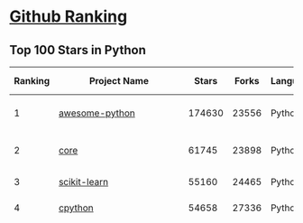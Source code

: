 [Github Ranking](../README.md)
==========

## Top 100 Stars in Python

| Ranking | Project Name | Stars | Forks | Language | Open Issues | Description | Last Commit |
| ------- | ------------ | ----- | ----- | -------- | ----------- | ----------- | ----------- |
| 1 | [awesome-python](https://github.com/vinta/awesome-python) | 174630 | 23556 | Python | 0 | A curated list of awesome Python frameworks, libraries, software and resources | 2023-07-19T09:54:14Z |
| 2 | [core](https://github.com/home-assistant/core) | 61745 | 23898 | Python | 2071 | :house_with_garden: Open source home automation that puts local control and privacy first. | 2023-07-23T08:59:29Z |
| 3 | [scikit-learn](https://github.com/scikit-learn/scikit-learn) | 55160 | 24465 | Python | 1593 | scikit-learn: machine learning in Python | 2023-07-23T08:34:47Z |
| 4 | [cpython](https://github.com/python/cpython) | 54658 | 27336 | Python | 6806 | The Python programming language | 2023-07-23T09:01:25Z |
| 5 | [funNLP](https://github.com/fighting41love/funNLP) | 52958 | 13015 | Python | 14 | 中英文敏感词、语言检测、中外手机/电话归属地/运营商查询、名字推断性别、手机号抽取、身份证抽取、邮箱抽取、中日文人名库、中文缩写库、拆字词典、词汇情感值、停用词、反动词表、暴恐词表、繁简体转换、英文模拟中文发音、汪峰歌词生成器、职业名称词库、同义词库、反义词库、否定词库、汽车品牌词库、汽车零件词库、连续英文切割、各种中文词向量、公司名字大全、古诗词库、IT词库、财经词库、成语词库、地名词库、历史名人词库、诗词词库、医学词库、饮食词库、法律词库、汽车词库、动物词库、中文聊天语料、中文谣言数据、百度中文问答数据集、句子相似度匹配算法集合、bert资源、文本生成&摘要相关工具、cocoNLP信息抽取工具、国内电话号码正则匹配、清华大学XLORE:中英文跨语言百科知识图谱、清华大学人工智能技术系列报告、自然语言生成、NLU太难了系列、自动对联数据及机器人、用户名黑名单列表、罪名法务名词及分类模型、微信公众号语料、cs224n深度学习自然语言处理课程、中文手写汉字识别、中文自然语言处理 语料/数据集、变量命名神器、分词语料库+代码、任务型对话英文数据集、ASR 语音数据集 + 基于深度学习的中文语音识别系统、笑声检测器、Microsoft多语言数字/单位/如日期时间识别包、中华新华字典数据库及api(包括常用歇后语、成语、词语和汉字)、文档图谱自动生成、SpaCy 中文模型、Common Voice语音识别数据集新版、神经网络关系抽取、基于bert的命名实体识别、关键词(Keyphrase)抽取包pke、基于医疗领域知识图谱的问答系统、基于依存句法与语义角色标注的事件三元组抽取、依存句法分析4万句高质量标注数据、cnocr：用来做中文OCR的Python3包、中文人物关系知识图谱项目、中文nlp竞赛项目及代码汇总、中文字符数据、speech-aligner: 从“人声语音”及其“语言文本”产生音素级别时间对齐标注的工具、AmpliGraph: 知识图谱表示学习(Python)库：知识图谱概念链接预测、Scattertext 文本可视化(python)、语言/知识表示工具：BERT & ERNIE、中文对比英文自然语言处理NLP的区别综述、Synonyms中文近义词工具包、HarvestText领域自适应文本挖掘工具（新词发现-情感分析-实体链接等）、word2word：(Python)方便易用的多语言词-词对集：62种语言/3,564个多语言对、语音识别语料生成工具：从具有音频/字幕的在线视频创建自动语音识别(ASR)语料库、构建医疗实体识别的模型（包含词典和语料标注）、单文档非监督的关键词抽取、Kashgari中使用gpt-2语言模型、开源的金融投资数据提取工具、文本自动摘要库TextTeaser: 仅支持英文、人民日报语料处理工具集、一些关于自然语言的基本模型、基于14W歌曲知识库的问答尝试--功能包括歌词接龙and已知歌词找歌曲以及歌曲歌手歌词三角关系的问答、基于Siamese bilstm模型的相似句子判定模型并提供训练数据集和测试数据集、用Transformer编解码模型实现的根据Hacker News文章标题自动生成评论、用BERT进行序列标记和文本分类的模板代码、LitBank：NLP数据集——支持自然语言处理和计算人文学科任务的100部带标记英文小说语料、百度开源的基准信息抽取系统、虚假新闻数据集、Facebook: LAMA语言模型分析，提供Transformer-XL/BERT/ELMo/GPT预训练语言模型的统一访问接口、CommonsenseQA：面向常识的英文QA挑战、中文知识图谱资料、数据及工具、各大公司内部里大牛分享的技术文档 PDF 或者 PPT、自然语言生成SQL语句（英文）、中文NLP数据增强（EDA）工具、英文NLP数据增强工具 、基于医药知识图谱的智能问答系统、京东商品知识图谱、基于mongodb存储的军事领域知识图谱问答项目、基于远监督的中文关系抽取、语音情感分析、中文ULMFiT-情感分析-文本分类-语料及模型、一个拍照做题程序、世界各国大规模人名库、一个利用有趣中文语料库 qingyun 训练出来的中文聊天机器人、中文聊天机器人seqGAN、省市区镇行政区划数据带拼音标注、教育行业新闻语料库包含自动文摘功能、开放了对话机器人-知识图谱-语义理解-自然语言处理工具及数据、中文知识图谱：基于百度百科中文页面-抽取三元组信息-构建中文知识图谱、masr: 中文语音识别-提供预训练模型-高识别率、Python音频数据增广库、中文全词覆盖BERT及两份阅读理解数据、ConvLab：开源多域端到端对话系统平台、中文自然语言处理数据集、基于最新版本rasa搭建的对话系统、基于TensorFlow和BERT的管道式实体及关系抽取、一个小型的证券知识图谱/知识库、复盘所有NLP比赛的TOP方案、OpenCLaP：多领域开源中文预训练语言模型仓库、UER：基于不同语料+编码器+目标任务的中文预训练模型仓库、中文自然语言处理向量合集、基于金融-司法领域(兼有闲聊性质)的聊天机器人、g2pC：基于上下文的汉语读音自动标记模块、Zincbase 知识图谱构建工具包、诗歌质量评价/细粒度情感诗歌语料库、快速转化「中文数字」和「阿拉伯数字」、百度知道问答语料库、基于知识图谱的问答系统、jieba_fast 加速版的jieba、正则表达式教程、中文阅读理解数据集、基于BERT等最新语言模型的抽取式摘要提取、Python利用深度学习进行文本摘要的综合指南、知识图谱深度学习相关资料整理、维基大规模平行文本语料、StanfordNLP 0.2.0：纯Python版自然语言处理包、NeuralNLP-NeuralClassifier：腾讯开源深度学习文本分类工具、端到端的封闭域对话系统、中文命名实体识别：NeuroNER vs. BertNER、新闻事件线索抽取、2019年百度的三元组抽取比赛：“科学空间队”源码、基于依存句法的开放域文本知识三元组抽取和知识库构建、中文的GPT2训练代码、ML-NLP - 机器学习(Machine Learning)NLP面试中常考到的知识点和代码实现、nlp4han:中文自然语言处理工具集(断句/分词/词性标注/组块/句法分析/语义分析/NER/N元语法/HMM/代词消解/情感分析/拼写检查、XLM：Facebook的跨语言预训练语言模型、用基于BERT的微调和特征提取方法来进行知识图谱百度百科人物词条属性抽取、中文自然语言处理相关的开放任务-数据集-当前最佳结果、CoupletAI - 基于CNN+Bi-LSTM+Attention 的自动对对联系统、抽象知识图谱、MiningZhiDaoQACorpus - 580万百度知道问答数据挖掘项目、brat rapid annotation tool: 序列标注工具、大规模中文知识图谱数据：1.4亿实体、数据增强在机器翻译及其他nlp任务中的应用及效果、allennlp阅读理解:支持多种数据和模型、PDF表格数据提取工具 、 Graphbrain：AI开源软件库和科研工具，目的是促进自动意义提取和文本理解以及知识的探索和推断、简历自动筛选系统、基于命名实体识别的简历自动摘要、中文语言理解测评基准，包括代表性的数据集&基准模型&语料库&排行榜、树洞 OCR 文字识别 、从包含表格的扫描图片中识别表格和文字、语声迁移、Python口语自然语言处理工具集(英文)、 similarity：相似度计算工具包，java编写、海量中文预训练ALBERT模型 、Transformers 2.0 、基于大规模音频数据集Audioset的音频增强 、Poplar：网页版自然语言标注工具、图片文字去除，可用于漫画翻译 、186种语言的数字叫法库、Amazon发布基于知识的人-人开放领域对话数据集 、中文文本纠错模块代码、繁简体转换 、 Python实现的多种文本可读性评价指标、类似于人名/地名/组织机构名的命名体识别数据集 、东南大学《知识图谱》研究生课程(资料)、. 英文拼写检查库 、 wwsearch是企业微信后台自研的全文检索引擎、CHAMELEON：深度学习新闻推荐系统元架构 、 8篇论文梳理BERT相关模型进展与反思、DocSearch：免费文档搜索引擎、 LIDA：轻量交互式对话标注工具 、aili - the fastest in-memory index in the East 东半球最快并发索引 、知识图谱车音工作项目、自然语言生成资源大全 、中日韩分词库mecab的Python接口库、中文文本摘要/关键词提取、汉字字符特征提取器 (featurizer)，提取汉字的特征（发音特征、字形特征）用做深度学习的特征、中文生成任务基准测评 、中文缩写数据集、中文任务基准测评 - 代表性的数据集-基准(预训练)模型-语料库-baseline-工具包-排行榜、PySS3：面向可解释AI的SS3文本分类器机器可视化工具 、中文NLP数据集列表、COPE - 格律诗编辑程序、doccano：基于网页的开源协同多语言文本标注工具 、PreNLP：自然语言预处理库、简单的简历解析器，用来从简历中提取关键信息、用于中文闲聊的GPT2模型：GPT2-chitchat、基于检索聊天机器人多轮响应选择相关资源列表(Leaderboards、Datasets、Papers)、(Colab)抽象文本摘要实现集锦(教程 、词语拼音数据、高效模糊搜索工具、NLP数据增广资源集、微软对话机器人框架 、 GitHub Typo Corpus：大规模GitHub多语言拼写错误/语法错误数据集、TextCluster：短文本聚类预处理模块 Short text cluster、面向语音识别的中文文本规范化、BLINK：最先进的实体链接库、BertPunc：基于BERT的最先进标点修复模型、Tokenizer：快速、可定制的文本词条化库、中文语言理解测评基准，包括代表性的数据集、基准(预训练)模型、语料库、排行榜、spaCy 医学文本挖掘与信息提取 、 NLP任务示例项目代码集、 python拼写检查库、chatbot-list - 行业内关于智能客服、聊天机器人的应用和架构、算法分享和介绍、语音质量评价指标(MOSNet, BSSEval, STOI, PESQ, SRMR)、 用138GB语料训练的法文RoBERTa预训练语言模型 、BERT-NER-Pytorch：三种不同模式的BERT中文NER实验、无道词典 - 有道词典的命令行版本，支持英汉互查和在线查询、2019年NLP亮点回顾、 Chinese medical dialogue data 中文医疗对话数据集 、最好的汉字数字(中文数字)-阿拉伯数字转换工具、 基于百科知识库的中文词语多词义/义项获取与特定句子词语语义消歧、awesome-nlp-sentiment-analysis - 情感分析、情绪原因识别、评价对象和评价词抽取、LineFlow：面向所有深度学习框架的NLP数据高效加载器、中文医学NLP公开资源整理 、MedQuAD：(英文)医学问答数据集、将自然语言数字串解析转换为整数和浮点数、Transfer Learning in Natural Language Processing (NLP) 、面向语音识别的中文/英文发音辞典、Tokenizers：注重性能与多功能性的最先进分词器、CLUENER 细粒度命名实体识别 Fine Grained Named Entity Recognition、 基于BERT的中文命名实体识别、中文谣言数据库、NLP数据集/基准任务大列表、nlp相关的一些论文及代码, 包括主题模型、词向量(Word Embedding)、命名实体识别(NER)、文本分类(Text Classificatin)、文本生成(Text Generation)、文本相似性(Text Similarity)计算等，涉及到各种与nlp相关的算法，基于keras和tensorflow 、Python文本挖掘/NLP实战示例、 Blackstone：面向非结构化法律文本的spaCy pipeline和NLP模型通过同义词替换实现文本“变脸” 、中文 预训练 ELECTREA 模型: 基于对抗学习 pretrain Chinese Model 、albert-chinese-ner - 用预训练语言模型ALBERT做中文NER 、基于GPT2的特定主题文本生成/文本增广、开源预训练语言模型合集、多语言句向量包、编码、标记和实现：一种可控高效的文本生成方法、 英文脏话大列表 、attnvis：GPT2、BERT等transformer语言模型注意力交互可视化、CoVoST：Facebook发布的多语种语音-文本翻译语料库，包括11种语言(法语、德语、荷兰语、俄语、西班牙语、意大利语、土耳其语、波斯语、瑞典语、蒙古语和中文)的语音、文字转录及英文译文、Jiagu自然语言处理工具 - 以BiLSTM等模型为基础，提供知识图谱关系抽取 中文分词 词性标注 命名实体识别 情感分析 新词发现 关键词 文本摘要 文本聚类等功能、用unet实现对文档表格的自动检测，表格重建、NLP事件提取文献资源列表 、 金融领域自然语言处理研究资源大列表、CLUEDatasetSearch - 中英文NLP数据集：搜索所有中文NLP数据集，附常用英文NLP数据集 、medical_NER - 中文医学知识图谱命名实体识别 、(哈佛)讲因果推理的免费书、知识图谱相关学习资料/数据集/工具资源大列表、Forte：灵活强大的自然语言处理pipeline工具集 、Python字符串相似性算法库、PyLaia：面向手写文档分析的深度学习工具包、TextFooler：针对文本分类/推理的对抗文本生成模块、Haystack：灵活、强大的可扩展问答(QA)框架、中文关键短语抽取工具 | 2023-06-29T00:15:18Z |
| 6 | [manim](https://github.com/3b1b/manim) | 52464 | 5370 | Python | 371 | Animation engine for explanatory math videos | 2023-07-16T17:20:58Z |
| 7 | [you-get](https://github.com/soimort/you-get) | 47795 | 9293 | Python | 0 | :arrow_double_down: Dumb downloader that scrapes the web | 2023-07-11T15:17:48Z |
| 8 | [faceswap](https://github.com/deepfakes/faceswap) | 46392 | 12545 | Python | 18 | Deepfakes Software For All | 2023-07-14T13:03:06Z |
| 9 | [sherlock](https://github.com/sherlock-project/sherlock) | 42350 | 5164 | Python | 77 | 🔎 Hunt down social media accounts by username across social networks | 2023-07-22T17:17:00Z |
| 10 | [openpilot](https://github.com/commaai/openpilot) | 40600 | 7478 | Python | 235 | openpilot is an open source driver assistance system. openpilot performs the functions of Automated Lane Centering and Adaptive Cruise Control for over 200 supported car makes and models. | 2023-07-23T08:23:15Z |
| 11 | [gpt_academic](https://github.com/binary-husky/gpt_academic) | 38541 | 5019 | Python | 296 | 为ChatGPT/GLM提供图形交互界面，特别优化论文阅读/润色/写作体验，模块化设计，支持自定义快捷按钮&函数插件，支持Python和C++等项目剖析&自译解功能，PDF/LaTex论文翻译&总结功能，支持并行问询多种LLM模型，支持清华chatglm2等本地模型。兼容复旦MOSS, llama, rwkv, newbing, claude, claude2等 | 2023-07-22T00:40:30Z |
| 12 | [CppCoreGuidelines](https://github.com/isocpp/CppCoreGuidelines) | 38352 | 5181 | Python | 223 | The C++ Core Guidelines are a set of tried-and-true guidelines, rules, and best practices about coding in C++ | 2023-07-05T02:32:23Z |
| 13 | [python-patterns](https://github.com/faif/python-patterns) | 37722 | 6838 | Python | 11 | A collection of design patterns/idioms in Python | 2023-05-24T00:51:48Z |
| 14 | [interview_internal_reference](https://github.com/0voice/interview_internal_reference) | 35109 | 9341 | Python | 27 | 2023年最新总结，阿里，腾讯，百度，美团，头条等技术面试题目，以及答案，专家出题人分析汇总。 | 2023-05-17T07:20:27Z |
| 15 | [bert](https://github.com/google-research/bert) | 34851 | 9302 | Python | 775 | TensorFlow code and pre-trained models for BERT | 2023-06-07T20:19:26Z |
| 16 | [llama](https://github.com/facebookresearch/llama) | 33082 | 5138 | Python | 317 | Inference code for LLaMA models | 2023-07-22T20:55:10Z |
| 17 | [gym](https://github.com/openai/gym) | 32421 | 8547 | Python | 62 | A toolkit for developing and comparing reinforcement learning algorithms. | 2023-07-21T17:14:18Z |
| 18 | [12306](https://github.com/testerSunshine/12306) | 31122 | 9427 | Python | 216 | 12306智能刷票，订票 | 2023-04-02T03:19:43Z |
| 19 | [diagrams](https://github.com/mingrammer/diagrams) | 30769 | 1965 | Python | 270 | :art: Diagram as Code for prototyping cloud system architectures | 2023-07-12T12:15:00Z |
| 20 | [GFPGAN](https://github.com/TencentARC/GFPGAN) | 30407 | 4869 | Python | 232 | GFPGAN aims at developing Practical Algorithms for Real-world Face Restoration. | 2023-07-18T12:40:20Z |
| 21 | [PaddleDetection](https://github.com/PaddlePaddle/PaddleDetection) | 10883 | 2652 | Python | 1117 | Object Detection toolkit based on PaddlePaddle. It supports object detection, instance segmentation, multiple object tracking and real-time multi-person keypoint detection. | 2023-07-21T06:21:09Z |
| 22 | [howdoi](https://github.com/gleitz/howdoi) | 10148 | 867 | Python | 10 | instant coding answers via the command line | 2023-07-19T00:38:55Z |
| 23 | [dirsearch](https://github.com/maurosoria/dirsearch) | 9987 | 2185 | Python | 54 | Web path scanner | 2023-06-25T13:57:17Z |
| 24 | [DALLE2-pytorch](https://github.com/lucidrains/DALLE2-pytorch) | 9936 | 948 | Python | 55 | Implementation of DALL-E 2, OpenAI's updated text-to-image synthesis neural network,  in Pytorch | 2023-07-15T16:37:39Z |
| 25 | [calibre-web](https://github.com/janeczku/calibre-web) | 9556 | 1110 | Python | 387 | :books: Web app for browsing, reading and downloading eBooks stored in a Calibre database | 2023-07-16T16:58:45Z |
| 26 | [tpot](https://github.com/EpistasisLab/tpot) | 9163 | 1542 | Python | 266 | A Python Automated Machine Learning tool that optimizes machine learning pipelines using genetic programming. | 2023-07-20T14:46:51Z |
| 27 | [maskrcnn-benchmark](https://github.com/facebookresearch/maskrcnn-benchmark) | 9128 | 2556 | Python | 499 | Fast, modular reference implementation of Instance Segmentation and Object Detection algorithms in PyTorch. | 2023-02-16T04:01:32Z |
| 28 | [practical-python](https://github.com/dabeaz-course/practical-python) | 8950 | 5491 | Python | 3 | Practical Python Programming (course by @dabeaz) | 2023-07-10T14:05:16Z |
| 29 | [mvt](https://github.com/mvt-project/mvt) | 8867 | 804 | Python | 17 | MVT (Mobile Verification Toolkit) helps with conducting forensics of mobile devices in order to find signs of a potential compromise. | 2023-07-22T22:35:42Z |
| 30 | [fsociety](https://github.com/Manisso/fsociety) | 8698 | 1853 | Python | 39 | fsociety Hacking Tools Pack – A Penetration Testing Framework | 2023-05-24T15:01:08Z |
| 31 | [django-allauth](https://github.com/pennersr/django-allauth) | 8082 | 2820 | Python | 214 | Integrated set of Django applications addressing authentication, registration, account management as well as 3rd party (social) account authentication. | 2023-07-21T12:57:13Z |
| 32 | [gallery-dl](https://github.com/mikf/gallery-dl) | 7855 | 708 | Python | 718 | Command-line program to download image galleries and collections from several image hosting sites | 2023-07-22T15:04:13Z |
| 33 | [supervisor](https://github.com/Supervisor/supervisor) | 7840 | 1222 | Python | 119 | Supervisor process control system for Unix (supervisord) | 2023-06-14T15:12:55Z |
| 34 | [monoid](https://github.com/larsenwork/monoid) | 7710 | 168 | Python | 73 | Customisable coding font with alternates, ligatures and contextual positioning. Crazy crisp at 12px/9pt. http://larsenwork.com/monoid/ | 2020-10-26T07:45:56Z |
| 35 | [trape](https://github.com/jofpin/trape) | 7614 | 1290 | Python | 230 | People tracker on the Internet: OSINT analysis and research tool by Jose Pino | 2023-03-12T21:44:31Z |
| 36 | [faster-rcnn.pytorch](https://github.com/jwyang/faster-rcnn.pytorch) | 7307 | 2342 | Python | 404 | A faster pytorch implementation of faster r-cnn | 2022-05-20T09:01:28Z |
| 37 | [Ultra-Light-Fast-Generic-Face-Detector-1MB](https://github.com/Linzaer/Ultra-Light-Fast-Generic-Face-Detector-1MB) | 6768 | 1519 | Python | 120 |  💎1MB lightweight face detection model  (1MB轻量级人脸检测模型) | 2023-05-29T04:52:10Z |
| 38 | [electrum](https://github.com/spesmilo/electrum) | 6494 | 2951 | Python | 998 | Electrum Bitcoin Wallet | 2023-07-22T07:44:54Z |
| 39 | [speechbrain](https://github.com/speechbrain/speechbrain) | 6317 | 1128 | Python | 119 | A PyTorch-based Speech Toolkit | 2023-07-23T08:59:20Z |
| 40 | [mycroft-core](https://github.com/MycroftAI/mycroft-core) | 6296 | 1271 | Python | 160 | Mycroft Core, the Mycroft Artificial Intelligence platform.  | 2023-04-17T05:59:35Z |
| 41 | [faust](https://github.com/robinhood/faust) | 6572 | 550 | Python | 234 | Python Stream Processing | 2023-02-23T18:42:48Z |
| 42 | [DeepLearningFlappyBird](https://github.com/yenchenlin/DeepLearningFlappyBird) | 6456 | 2065 | Python | 25 | Flappy Bird hack using Deep Reinforcement Learning (Deep Q-learning). | 2023-06-20T03:25:35Z |
| 43 | [pkuseg-python](https://github.com/lancopku/pkuseg-python) | 6200 | 973 | Python | 119 | pkuseg多领域中文分词工具; The pkuseg toolkit for multi-domain Chinese word segmentation | 2022-11-05T13:37:41Z |
| 44 | [nlp-recipes](https://github.com/microsoft/nlp-recipes) | 6167 | 900 | Python | 63 | Natural Language Processing Best Practices & Examples | 2022-08-30T19:12:12Z |
| 45 | [fuzzDicts](https://github.com/TheKingOfDuck/fuzzDicts) | 6140 | 2276 | Python | 0 | Web Pentesting Fuzz 字典,一个就够了。 | 2021-12-11T08:19:00Z |
| 46 | [snownlp](https://github.com/isnowfy/snownlp) | 6140 | 1359 | Python | 40 | Python library for processing Chinese text | 2020-01-19T02:39:05Z |
| 47 | [deis](https://github.com/deis/deis) | 6071 | 821 | Python | 4 | Deis v1, the CoreOS and Docker PaaS: Your PaaS. Your Rules.  | 2019-05-05T05:29:20Z |
| 48 | [autogluon](https://github.com/autogluon/autogluon) | 5992 | 755 | Python | 215 | AutoGluon: AutoML for Image, Text, Time Series, and Tabular Data | 2023-07-19T18:27:38Z |
| 49 | [tinydb](https://github.com/msiemens/tinydb) | 5981 | 510 | Python | 10 | TinyDB is a lightweight document oriented database optimized for your happiness :) | 2023-07-20T12:04:36Z |
| 50 | [dev-setup](https://github.com/donnemartin/dev-setup) | 5964 | 1161 | Python | 23 | macOS development environment setup:  Easy-to-understand instructions with automated setup scripts for developer tools like Vim, Sublime Text, Bash, iTerm, Python data analysis, Spark, Hadoop MapReduce, AWS, Heroku, JavaScript web development, Android development, common data stores, and dev-based OS X defaults. | 2023-02-27T18:00:26Z |
| 51 | [isort](https://github.com/PyCQA/isort) | 5936 | 540 | Python | 154 | A Python utility / library to sort imports. | 2023-07-20T12:11:07Z |
| 52 | [ddddocr](https://github.com/sml2h3/ddddocr) | 5896 | 1184 | Python | 53 | 带带弟弟 通用验证码识别OCR pypi版 | 2023-07-16T12:54:05Z |
| 53 | [deoplete.nvim](https://github.com/Shougo/deoplete.nvim) | 5893 | 310 | Python | 1 | :stars: Dark powered asynchronous completion framework for neovim/Vim8 | 2023-07-14T11:19:19Z |
| 54 | [MachineLearning_Python](https://github.com/lawlite19/MachineLearning_Python) | 5706 | 2262 | Python | 7 | 机器学习算法python实现 | 2023-05-12T06:07:38Z |
| 55 | [DjangoBlog](https://github.com/liangliangyy/DjangoBlog) | 5593 | 2479 | Python | 16 | 🍺基于Django的博客系统 | 2023-07-07T13:56:07Z |
| 56 | [pendulum](https://github.com/sdispater/pendulum) | 5529 | 336 | Python | 197 | Python datetimes made easy | 2023-07-20T11:42:58Z |
| 57 | [face_classification](https://github.com/oarriaga/face_classification) | 5414 | 1603 | Python | 43 | Real-time face detection and emotion/gender classification using fer2013/imdb datasets with a keras CNN model and openCV. | 2022-11-21T21:15:39Z |
| 58 | [pyAudioAnalysis](https://github.com/tyiannak/pyAudioAnalysis) | 5366 | 1151 | Python | 177 | Python Audio Analysis Library: Feature Extraction, Classification, Segmentation and Applications | 2022-11-14T14:53:09Z |
| 59 | [text-to-text-transfer-transformer](https://github.com/google-research/text-to-text-transfer-transformer) | 5356 | 722 | Python | 56 | Code for the paper "Exploring the Limits of Transfer Learning with a Unified Text-to-Text Transformer" | 2023-06-16T21:26:32Z |
| 60 | [BentoML](https://github.com/bentoml/BentoML) | 5323 | 604 | Python | 151 | Build Production-Grade AI Applications | 2023-07-21T09:58:37Z |
| 61 | [ESRGAN](https://github.com/xinntao/ESRGAN) | 5223 | 969 | Python | 84 | ECCV18 Workshops - Enhanced SRGAN. Champion PIRM Challenge on Perceptual Super-Resolution. The training codes are in BasicSR. | 2022-10-19T02:33:55Z |
| 62 | [AidLearning-FrameWork](https://github.com/aidlearning/AidLearning-FrameWork) | 5211 | 736 | Python | 11 | 🔥🔥🔥AidLearning is a powerful AIOT development platform, AidLearning builds a linux env supporting GUI, deep learning and visual IDE on Android...Now Aid supports CPU+GPU+NPU for inference with high performance acceleration...Linux on Android or HarmonyOS  | 2023-02-22T14:15:10Z |
| 63 | [BasicSR](https://github.com/XPixelGroup/BasicSR) | 5104 | 975 | Python | 248 | Open Source Image and Video Restoration Toolbox for Super-resolution, Denoise, Deblurring, etc. Currently, it includes EDSR, RCAN, SRResNet, SRGAN, ESRGAN, EDVR, BasicVSR, SwinIR, ECBSR, etc. Also support StyleGAN2, DFDNet. | 2023-06-02T15:46:25Z |
| 64 | [Minecraft](https://github.com/fogleman/Minecraft) | 5061 | 1212 | Python | 40 | Simple Minecraft-inspired program using Python and Pyglet | 2023-06-10T17:18:28Z |
| 65 | [SublimeCodeIntel](https://github.com/SublimeCodeIntel/SublimeCodeIntel) | 5055 | 542 | Python | 347 | 💡 Full-featured code intelligence and smart autocomplete for Sublime Text | 2019-10-07T11:41:56Z |
| 66 | [clusterfuzz](https://github.com/google/clusterfuzz) | 5039 | 528 | Python | 228 | Scalable fuzzing infrastructure. | 2023-07-21T16:23:53Z |
| 67 | [DisableWinTracking](https://github.com/10se1ucgo/DisableWinTracking) | 5025 | 378 | Python | 1 | Uses some known methods that attempt to minimize tracking in Windows 10 | 2021-02-03T21:36:04Z |
| 68 | [PathPicker](https://github.com/facebook/PathPicker) | 4933 | 311 | Python | 20 | PathPicker accepts a wide range of input -- output from git commands, grep results, searches -- pretty much anything. After parsing the input, PathPicker presents you with a nice UI to select which files you're interested in. After that you can open them in your favorite editor or execute arbitrary commands. | 2023-05-14T16:10:25Z |
| 69 | [leetcode](https://github.com/qiyuangong/leetcode) | 4842 | 1442 | Python | 3 | Python & JAVA Solutions for Leetcode | 2023-05-19T07:35:04Z |
| 70 | [weibospider](https://github.com/SpiderClub/weibospider) | 4782 | 1259 | Python | 15 | :zap: A distributed crawler for weibo, building with celery and requests. | 2020-07-11T04:35:54Z |
| 71 | [Crypto-Signal](https://github.com/CryptoSignal/Crypto-Signal) | 4433 | 1274 | Python | 57 | Github.com/CryptoSignal - Trading & Technical Analysis Bot - 4,100+ stars, 1,100+ forks | 2023-07-18T09:20:28Z |
| 72 | [MechanicalSoup](https://github.com/MechanicalSoup/MechanicalSoup) | 4407 | 395 | Python | 27 | A Python library for automating interaction with websites. | 2023-07-04T19:25:27Z |
| 73 | [YT-Spammer-Purge](https://github.com/ThioJoe/YT-Spammer-Purge) | 4368 | 394 | Python | 45 | Allows you easily scan for and delete scam comments using several methods. | 2023-07-06T15:20:18Z |
| 74 | [security_monkey](https://github.com/Netflix/security_monkey) | 4339 | 835 | Python | 80 | Security Monkey monitors AWS, GCP, OpenStack, and GitHub orgs for assets and their changes over time. | 2021-02-11T02:32:12Z |
| 75 | [augmented-traffic-control](https://github.com/facebookarchive/augmented-traffic-control) | 4335 | 610 | Python | 33 | Augmented Traffic Control: A tool to simulate network conditions | 2018-04-16T19:44:48Z |
| 76 | [Tensorflow-Tutorial](https://github.com/MorvanZhou/Tensorflow-Tutorial) | 4280 | 1894 | Python | 7 | Tensorflow tutorial from basic to hard, 莫烦Python 中文AI教学 | 2020-10-31T02:48:09Z |
| 77 | [tablib](https://github.com/jazzband/tablib) | 4262 | 580 | Python | 27 | Python Module for Tabular Datasets in XLS, CSV, JSON, YAML, &c. | 2023-07-19T16:20:26Z |
| 78 | [usbkill](https://github.com/hephaest0s/usbkill) | 4241 | 530 | Python | 21 | « usbkill » is an anti-forensic kill-switch that waits for a change on your USB ports and then immediately shuts down your computer. | 2023-01-02T21:38:08Z |
| 79 | [me_cleaner](https://github.com/corna/me_cleaner) | 4237 | 277 | Python | 210 | Tool for partial deblobbing of Intel ME/TXE firmware images | 2022-08-05T12:46:49Z |
| 80 | [ODM](https://github.com/OpenDroneMap/ODM) | 4181 | 1001 | Python | 23 | A command line toolkit to generate maps, point clouds, 3D models and DEMs from drone, balloon or kite images. 📷 | 2023-07-21T17:02:39Z |
| 81 | [BERTopic](https://github.com/MaartenGr/BERTopic) | 4495 | 568 | Python | 149 | Leveraging BERT and c-TF-IDF to create easily interpretable topics.  | 2023-07-22T07:12:21Z |
| 82 | [deep-learning-roadmap](https://github.com/instillai/deep-learning-roadmap) | 4481 | 675 | Python | 0 | :satellite: All You Need to Know About Deep Learning - A kick-starter | 2022-12-22T12:18:32Z |
| 83 | [Blasting_dictionary](https://github.com/rootphantomer/Blasting_dictionary) | 4419 | 2834 | Python | 0 | 爆破字典 | 2022-03-21T12:11:18Z |
| 84 | [slither](https://github.com/crytic/slither) | 4377 | 819 | Python | 341 | Static Analyzer for Solidity | 2023-07-21T16:29:33Z |
| 85 | [LSTM-Neural-Network-for-Time-Series-Prediction](https://github.com/jaungiers/LSTM-Neural-Network-for-Time-Series-Prediction) | 4374 | 1892 | Python | 40 | LSTM built using Keras Python package to predict time series steps and sequences. Includes sin wave and stock market data | 2023-03-24T21:54:57Z |
| 86 | [imutils](https://github.com/PyImageSearch/imutils) | 4363 | 1021 | Python | 92 | A series of convenience functions to make basic image processing operations such as translation, rotation, resizing, skeletonization, and displaying Matplotlib images easier with OpenCV and Python. | 2023-01-18T13:25:06Z |
| 87 | [web3.py](https://github.com/ethereum/web3.py) | 4353 | 1568 | Python | 188 | A python interface for interacting with the Ethereum blockchain and ecosystem. | 2023-07-21T20:57:57Z |
| 88 | [openlibrary](https://github.com/internetarchive/openlibrary) | 4310 | 1055 | Python | 756 | One webpage for every book ever published! | 2023-07-23T04:38:34Z |
| 89 | [aws-cdk-examples](https://github.com/aws-samples/aws-cdk-examples) | 4259 | 1847 | Python | 101 | Example projects using the AWS CDK | 2023-07-22T12:15:50Z |
| 90 | [jwt_tool](https://github.com/ticarpi/jwt_tool) | 4244 | 582 | Python | 34 | :snake: A toolkit for testing, tweaking and cracking JSON Web Tokens | 2023-06-26T14:55:14Z |
| 91 | [pytorch-template](https://github.com/victoresque/pytorch-template) | 4198 | 991 | Python | 17 | PyTorch deep learning projects made easy. | 2023-03-01T05:51:59Z |
| 92 | [qiling](https://github.com/qilingframework/qiling) | 4140 | 675 | Python | 47 | A True Instrumentable Binary Emulation Framework | 2023-07-13T23:17:59Z |
| 93 | [Solaar](https://github.com/pwr-Solaar/Solaar) | 4122 | 367 | Python | 18 | Linux device manager for Logitech devices | 2023-07-23T00:42:23Z |
| 94 | [donut](https://github.com/clovaai/donut) | 4059 | 307 | Python | 120 | Official Implementation of OCR-free Document Understanding Transformer (Donut) and Synthetic Document Generator (SynthDoG), ECCV 2022 | 2023-07-15T06:07:23Z |
| 95 | [rebound](https://github.com/shobrook/rebound) | 4015 | 381 | Python | 14 | Command-line tool that instantly fetches Stack Overflow results when an exception is thrown | 2022-02-16T15:15:53Z |
| 96 | [memory_profiler](https://github.com/pythonprofilers/memory_profiler) | 3954 | 372 | Python | 120 | Monitor Memory usage of Python code | 2023-07-21T11:34:22Z |
| 97 | [dupeguru](https://github.com/arsenetar/dupeguru) | 3945 | 348 | Python | 349 | Find duplicate files | 2023-07-18T02:54:23Z |
| 98 | [flan](https://github.com/cloudflare/flan) | 3939 | 285 | Python | 18 | A pretty sweet vulnerability scanner | 2022-07-29T10:29:34Z |
| 99 | [iGAN](https://github.com/junyanz/iGAN) | 3938 | 604 | Python | 14 | Interactive Image Generation via Generative Adversarial Networks | 2020-08-05T01:05:44Z |
| 100 | [astropy](https://github.com/astropy/astropy) | 3856 | 1609 | Python | 1229 | Astronomy and astrophysics core library | 2023-07-22T20:12:31Z |

